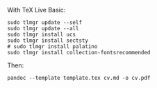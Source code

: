 With TeX Live Basic:

    sudo tlmgr update --self
    sudo tlmgr update --all
    sudo tlmgr install ucs
    sudo tlmgr install sectsty
    # sudo tlmgr install palatino
    sudo tlmgr install collection-fontsrecommended

Then:

    pandoc --template template.tex cv.md -o cv.pdf
